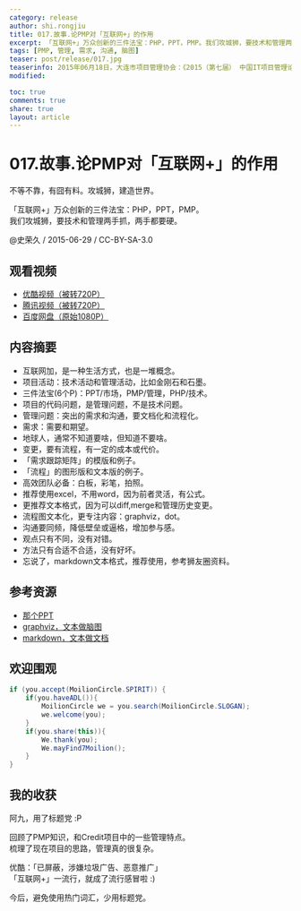 ```yaml
---
category: release
author: shi.rongjiu
title: 017.故事.论PMP对「互联网+」的作用
excerpt: 「互联网+」万众创新的三件法宝：PHP，PPT，PMP。我们攻城狮，要技术和管理两手抓，两手都要硬。
tags: [PMP, 管理, 需求, 沟通, 脑图]
teaser: post/release/017.jpg
teaserinfo: 2015年06月18日，大连市项目管理协会：《2015（第七届） 中国IT项目管理论坛》十佳项目经理颁奖。
modified:

toc: true
comments: true
share: true
layout: article
---
```


# 017.故事.论PMP对「互联网+」的作用

不等不靠，有囧有料。攻城狮，建造世界。  

「互联网+」万众创新的三件法宝：PHP，PPT，PMP。  
我们攻城狮，要技术和管理两手抓，两手都要硬。

@史荣久 / 2015-06-29 / CC-BY-SA-3.0  

## 观看视频

  * [优酷视频（被转720P）](http://v.youku.com/v_show/id_XMTI3Mzc4NzMwOA==.html)
  * [腾讯视频（被转720P）](http://v.qq.com/x/page/i0158k9ubp0.html)
  * [百度网盘（原始1080P）](http://pan.baidu.com/s/1qXB0G48)

## 内容摘要

  * 互联网加，是一种生活方式，也是一堆概念。
  * 项目活动：技术活动和管理活动，比如金刚石和石墨。
  * 三件法宝(6个P)：PPT/市场，PMP/管理，PHP/技术。
  * 项目的代码问题，是管理问题，不是技术问题。
  * 管理问题：突出的需求和沟通，要文档化和流程化。
  * 需求：需要和期望。
  * 地球人，通常不知道要啥，但知道不要啥。
  * 变更，要有流程，有一定的成本或代价。
  * 「需求跟踪矩阵」的模版和例子。
  * 「流程」的图形版和文本版的例子。
  * 高效团队必备：白板，彩笔，拍照。
  * 推荐使用excel，不用word，因为前者灵活，有公式。
  * 更推荐文本格式，因为可以diff,merge和管理历史变更。
  * 流程图文本化，更专注内容：graphviz，dot。
  * 沟通要同频，降低壁垒或逼格，增加参与感。
  * 观点只有不同，没有对错。
  * 方法只有合适不合适，没有好坏。
  * 忘说了，markdown文本格式，推荐使用，参考狮友圈资料。

## 参考资源

  * [那个PPT](../rawpage/htm/003.release-017.htm)
  * [graphviz，文本做脑图](http://graphviz.org/pdf/dotguide.pdf)
  * [markdown，文本做文档](http://wowubuntu.com/markdown/basic.html)

## 欢迎围观

``` java
if (you.accept(MoilionCircle.SPIRIT)) {
    if(you.haveADL()){
        MoilionCircle we = you.search(MoilionCircle.SLOGAN);
        we.welcome(you);
    }
    if(you.share(this)){
        We.thank(you);
        We.mayFind7Moilion();
    }
}
```

## 我的收获

阿九，用了标题党 :P  

回顾了PMP知识，和Credit项目中的一些管理特点。  
梳理了现在项目的思路，管理真的很复杂。

优酷：「已屏蔽，涉嫌垃圾广告、恶意推广」  
「互联网+」一流行，就成了流行感冒啦 :)  

今后，避免使用热门词汇，少用标题党。